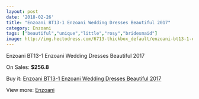 ```yaml
---
layout: post
date: '2018-02-26'
title: "Enzoani BT13-1 Enzoani Wedding Dresses Beautiful 2017"
category: Enzoani
tags: ["beautiful","unique","little","rosy","bridesmaid"]
image: http://img.hectodress.com/6713-thickbox_default/enzoani-bt13-1-enzoani-wedding-dresses-beautiful-2013.jpg
---
```

Enzoani BT13-1 Enzoani Wedding Dresses Beautiful 2017

On Sales: **$256.8**
<a href="https://www.hectodress.com/enzoani/3375-enzoani-bt13-1-enzoani-wedding-dresses-beautiful-2013.html"><amp-img layout="responsive" width="600" height="600" src="//img.hectodress.com/6713-thickbox_default/enzoani-bt13-1-enzoani-wedding-dresses-beautiful-2013.jpg" alt="Enzoani BT13-1 Enzoani Wedding Dresses Beautiful 2017 0" /></a>
<a href="https://www.hectodress.com/enzoani/3375-enzoani-bt13-1-enzoani-wedding-dresses-beautiful-2013.html"><amp-img layout="responsive" width="600" height="600" src="//img.hectodress.com/6714-thickbox_default/enzoani-bt13-1-enzoani-wedding-dresses-beautiful-2013.jpg" alt="Enzoani BT13-1 Enzoani Wedding Dresses Beautiful 2017 1" /></a>

Buy it: [Enzoani BT13-1 Enzoani Wedding Dresses Beautiful 2017](https://www.hectodress.com/enzoani/3375-enzoani-bt13-1-enzoani-wedding-dresses-beautiful-2013.html "Enzoani BT13-1 Enzoani Wedding Dresses Beautiful 2017")

View more: [Enzoani](https://www.hectodress.com/58-enzoani "Enzoani")